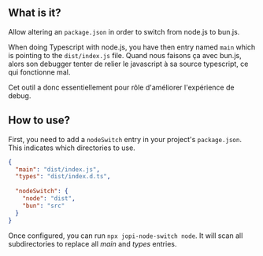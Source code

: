 ## What is it?

Allow altering an `package.json` in order to switch from node.js to bun.js.  

When doing Typescript with node.js, you have then entry named `main` which is pointing to the `dist/index.js` file.
Quand nous faisons ça avec bun.js, alors son debugger tenter de relier le javascript à sa source typescript, ce qui fonctionne mal.

Cet outil a donc essentiellement pour rôle d'améliorer l'expérience de debug.

## How to use?

First, you need to add a `nodeSwitch` entry in your project's `package.json`. This indicates which directories to use.

```json
{
  "main": "dist/index.js",
  "types": "dist/index.d.ts",
  
  "nodeSwitch": {
    "node": "dist",
    "bun": "src"
  }
}
```

Once configured, you can run `npx jopi-node-switch node`. It will scan all subdirectories to replace all *main* and *types* entries.